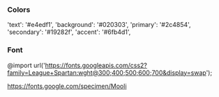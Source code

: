 ### Colors

'text': '#e4edf1',
'background': '#020303',
'primary': '#2c4854',
'secondary': '#19282f',
'accent': '#6fb4d1',  

### Font

@import url('https://fonts.googleapis.com/css2?family=League+Spartan:wght@300;400;500;600;700&display=swap');  

https://fonts.google.com/specimen/Mooli